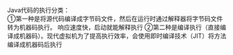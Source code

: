 Java代码的执行分类：  
①第一种是将源代码编译成字节码文件，然后在运行时通过解释器将字节码文件转为机器码执行。
响应速度快，启动就能解释执行
②第二种是编译执行（直接编译成机器码）。现代虚拟机为了提高执行效率，会使用即时编译技术（JIT）将方法编译成机器码后执行  
